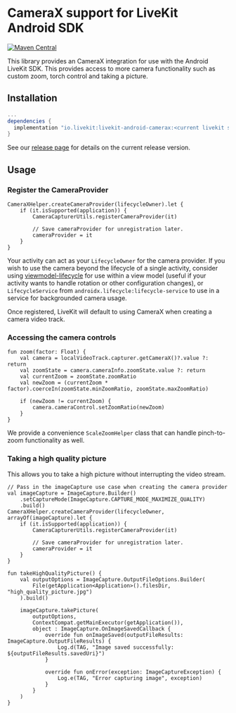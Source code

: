 # CameraX support for LiveKit Android SDK
[![Maven Central](https://maven-badges.herokuapp.com/maven-central/io.livekit/livekit-android-camerax/badge.svg)](https://maven-badges.herokuapp.com/maven-central/io.livekit/livekit-android-camerax)

This library provides an CameraX integration for use with the Android LiveKit SDK. This provides access to more camera functionality such as custom zoom, torch control and taking a picture.

## Installation

```groovy title="build.gradle"
...
dependencies {
  implementation "io.livekit:livekit-android-camerax:<current livekit sdk release>"
}
```

See our [release page](https://github.com/livekit/client-sdk-android/releases) for details on the current release version.

## Usage

### Register the CameraProvider

```
CameraXHelper.createCameraProvider(lifecycleOwner).let {
    if (it.isSupported(application)) {
        CameraCapturerUtils.registerCameraProvider(it)

        // Save cameraProvider for unregistration later.
        cameraProvider = it
    }
}
```

Your activity can act as your `LifecycleOwner` for the camera provider. If you wish to use the camera beyond the lifecycle of a single activity, consider using
[viewmodel-lifecycle](https://github.com/skydoves/viewmodel-lifecycle) for use within a view model (useful if your activity wants to handle rotation or other configuration changes),
or `LifecycleService` from `androidx.lifecycle:lifecycle-service` to use in a service for backgrounded camera usage.

Once registered, LiveKit will default to using CameraX when creating a camera video track.


### Accessing the camera controls

```
fun zoom(factor: Float) {
    val camera = localVideoTrack.capturer.getCameraX()?.value ?: return
    val zoomState = camera.cameraInfo.zoomState.value ?: return
    val currentZoom = zoomState.zoomRatio
    val newZoom = (currentZoom * factor).coerceIn(zoomState.minZoomRatio, zoomState.maxZoomRatio)

    if (newZoom != currentZoom) {
        camera.cameraControl.setZoomRatio(newZoom)
    }
}
```

We provide a convenience `ScaleZoomHelper` class that can handle pinch-to-zoom functionality as well.

### Taking a high quality picture

This allows you to take a high picture without interrupting the video stream.

```
// Pass in the imageCapture use case when creating the camera provider
val imageCapture = ImageCapture.Builder()
    .setCaptureMode(ImageCapture.CAPTURE_MODE_MAXIMIZE_QUALITY)
    .build()
CameraXHelper.createCameraProvider(lifecycleOwner, arrayOf(imageCapture).let {
    if (it.isSupported(application)) {
        CameraCapturerUtils.registerCameraProvider(it)

        // Save cameraProvider for unregistration later.
        cameraProvider = it
    }
}

fun takeHighQualityPicture() {
    val outputOptions = ImageCapture.OutputFileOptions.Builder(
        File(getApplication<Application>().filesDir, "high_quality_picture.jpg")
    ).build()

    imageCapture.takePicture(
        outputOptions,
        ContextCompat.getMainExecutor(getApplication()),
        object : ImageCapture.OnImageSavedCallback {
            override fun onImageSaved(outputFileResults: ImageCapture.OutputFileResults) {
                Log.d(TAG, "Image saved successfully: ${outputFileResults.savedUri}")
            }

            override fun onError(exception: ImageCaptureException) {
                Log.e(TAG, "Error capturing image", exception)
            }
        }
    )
}
```
